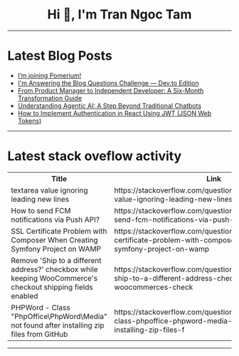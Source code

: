 <h1 align="center">Hi 👋, I'm Tran Ngoc Tam</h1>

---

# Latest Blog Posts 
<!-- BLOG-POST-LIST:START -->
- [I’m joining Pomerium!](https://dev.to/nickytonline/im-joining-pomerium-225j)
- [I&#39;m Answering the Blog Questions Challenge — Dev.to Edition](https://dev.to/canro91/im-answering-the-blog-questions-challenge-devto-edition-2f3g)
- [From Product Manager to Independent Developer: A Six-Month Transformation Guide](https://dev.to/tomastomas/from-product-manager-to-independent-developer-a-six-month-transformation-guide-1d81)
- [Understanding Agentic AI: A Step Beyond Traditional Chatbots](https://dev.to/hitesh_umaletiya/understanding-agentic-ai-a-step-beyond-traditional-chatbots-3mh4)
- [How to Implement Authentication in React Using JWT &lpar;JSON Web Tokens&rpar;](https://dev.to/ayusharpcoder/how-to-implement-authentication-in-react-using-jwt-json-web-tokens-16pn)
<!-- BLOG-POST-LIST:END -->

---

# Latest stack oveflow activity
<table>
  <tr><th>Title</th><th>Link</th></tr>
  <!-- STACKOVERFLOW:START --><tr><td>textarea value ignoring leading new lines</td><td>https://stackoverflow.com/questions/79351079/textarea-value-ignoring-leading-new-lines</td></tr><tr><td>How to send FCM notifications via Push API?</td><td>https://stackoverflow.com/questions/79351007/how-to-send-fcm-notifications-via-push-api</td></tr><tr><td>SSL Certificate Problem with Composer When Creating Symfony Project on WAMP</td><td>https://stackoverflow.com/questions/79350988/ssl-certificate-problem-with-composer-when-creating-symfony-project-on-wamp</td></tr><tr><td>Remove &#39;Ship to a different address?&#39; checkbox while keeping WooCommerce&#39;s checkout shipping fields enabled</td><td>https://stackoverflow.com/questions/79350783/remove-ship-to-a-different-address-checkbox-while-keeping-woocommerces-check</td></tr><tr><td>PHPWord - Class &quot;PhpOffice\PhpWord\Media&quot; not found after installing zip files from GitHub</td><td>https://stackoverflow.com/questions/79350768/phpword-class-phpoffice-phpword-media-not-found-after-installing-zip-files-f</td></tr><!-- STACKOVERFLOW:END -->
</table>

---


